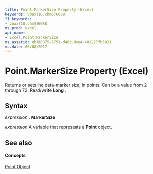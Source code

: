 ```yaml
---
title: Point.MarkerSize Property (Excel)
keywords: vbaxl10.chm576088
f1_keywords:
- vbaxl10.chm576088
ms.prod: excel
api_name:
- Excel.Point.MarkerSize
ms.assetid: eb7d0875-6751-d40d-9ae4-401227fb6021
ms.date: 06/08/2017
---
```



# Point.MarkerSize Property (Excel)

Returns or sets the data-marker size, in points. Can be a value from 2 through 72. Read/write **Long** .


## Syntax

 _expression_ . **MarkerSize**

 _expression_ A variable that represents a **Point** object.


## See also


#### Concepts


[Point Object](point-object-excel.md)

